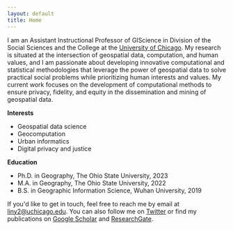```yaml
---
layout: default
title: Home
---
```


I am an Assistant Instructional Professor of GIScience in Division of the Social Sciences and the College at the [University of Chicago](https://www.uchicago.edu/). My research is situated at the intersection of geospatial data, computation, and human values, and I am passionate about developing innovative computational and statistical methodologies that leverage the power of geospatial data to solve practical social problems while prioritizing human interests and values. My current work focuses on the development of computational methods to ensure privacy, fidelity, and equity in the dissemination and mining of geospatial data.


**Interests**
- Geospatial data science
- Geocomputation
- Urban informatics
- Digital privacy and justice


**Education**
- Ph.D. in Geography, The Ohio State University, 2023
- M.A. in Geography, The Ohio State University, 2022
- B.S. in Geographic Information Science, Wuhan University, 2019

If you'd like to get in touch, feel free to reach me by email at <liny2@uchicago.edu>. You can also follow me on [Twitter](https://twitter.com/linyuehzzz) or find my publications on [Google Scholar](https://scholar.google.com/citations?user=Pssz3IgAAAAJ&hl=en) and [ResearchGate](https://www.researchgate.net/profile/Yue-Lin-14).
